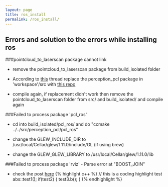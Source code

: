 ```yaml
---
layout: page
title: ros_install 
permalink: /ros_install/
---
```


Errors and solution to the errors while installing ros
---------------------

###pointcloud_to_laserscan package cannot link

* remove the pointcloud_to_laserscan package from build_isolated folder

* According to [this](https://github.com/ros-perception/perception_pcl/issues/71) thread replace the perception_pcl package in 'workspace'/src with [this repo](https://github.com/ros-perception/perception_pcl)

* compile again, if replacement didn't work then remove the pointcloud_to_laserscan folder from src/ and build_isolated/ and compile again

###Failed to process package 'pcl_ros'

* cd into build_isolated/pcl_ros/ and do "ccmake ../../src/perception_pcl/pcl_ros"

* change the GLEW_INCLUDE_DIR to /usr/local/Cellar/glew/1.11.0/include/GL (if using brew)

* change the GLEW_GLEW_LIBRARY to /usr/local/Cellar/glew/1.11.0/lib

###Failed to process package 'rviz' - Parse error at "BOOST_JOIN"

* check the post [here](http://answers.ros.org/question/56056/boost-error-building-catkin-on-os-x/)
{% highlight c++ %}
// this is a coding highlight test
	abs::test1();
	if(test2) {
		test3.b();
	}
{% endhighlight %}

